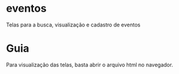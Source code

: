 # eventos
Telas para a busca, visualização e cadastro de eventos

# Guia
Para visualização das telas, basta abrir o arquivo html no navegador.